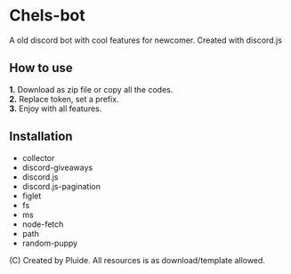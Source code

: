 # Chels-bot
A old discord bot with cool features for newcomer. Created with discord.js
## How to use
**1.** Download as zip file or copy all the codes.<br>
**2.** Replace token, set a prefix.<br>
**3.** Enjoy with all features.
## Installation
- collector
- discord-giveaways<br>
- discord.js<br>
- discord.js-pagination<br>
- figlet<br>
- fs<br>
- ms<br>
- node-fetch<br>
- path<br>
- random-puppy

(C) Created by Pluide. All resources is as download/template allowed.
